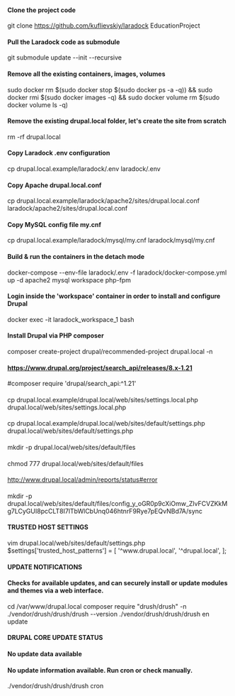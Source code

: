#### Clone the project code
git clone https://github.com/kuflievskiy/laradock EducationProject
#### Pull the Laradock code as submodule
git submodule update --init --recursive
#### Remove all the existing containers, images, volumes
sudo docker rm $(sudo docker stop $(sudo docker ps -a -q)) && sudo docker rmi $(sudo docker images -q) && sudo docker volume rm $(sudo docker volume ls -q)
#### Remove the existing drupal.local folder, let's create the site from scratch
rm -rf drupal.local
#### Copy Laradock .env configuration
cp drupal.local.example/laradock/.env laradock/.env
#### Copy Apache drupal.local.conf
cp drupal.local.example/laradock/apache2/sites/drupal.local.conf laradock/apache2/sites/drupal.local.conf
#### Copy MySQL config file my.cnf
cp drupal.local.example/laradock/mysql/my.cnf laradock/mysql/my.cnf
#### Build & run the containers in the detach mode
docker-compose --env-file laradock/.env -f laradock/docker-compose.yml up -d apache2 mysql workspace php-fpm
#### Login inside the 'workspace' container in order to install and configure Drupal
docker exec -it laradock_workspace_1 bash
#### Install Drupal via PHP composer
composer create-project drupal/recommended-project drupal.local -n

#### https://www.drupal.org/project/search_api/releases/8.x-1.21
#composer require 'drupal/search_api:^1.21'

####
cp drupal.local.example/drupal.local/web/sites/settings.local.php drupal.local/web/sites/settings.local.php
####
cp drupal.local.example/drupal.local/web/sites/default/settings.php drupal.local/web/sites/default/settings.php
####
mkdir -p drupal.local/web/sites/default/files
####
chmod 777 drupal.local/web/sites/default/files
####
http://www.drupal.local/admin/reports/status#error
####
mkdir -p drupal.local/web/sites/default/files/config_y_oGR0p9cXiOmw_ZlvFCVZKkMg7LCyGUI8pcCLT8I7lTbWlCbUnq046htnrF9Rye7pEQvNBd7A/sync
#### TRUSTED HOST SETTINGS
vim drupal.local/web/sites/default/settings.php
$settings['trusted_host_patterns'] = [
   '^www\.drupal\.local',
   '^drupal\.local',
];

#### UPDATE NOTIFICATIONS
#### Checks for available updates, and can securely install or update modules and themes via a web interface.
cd /var/www/drupal.local
composer require "drush/drush" -n
./vendor/drush/drush/drush --version
./vendor/drush/drush/drush en update

#### DRUPAL CORE UPDATE STATUS
#### No update data available
#### No update information available. Run cron or check manually.
./vendor/drush/drush/drush cron